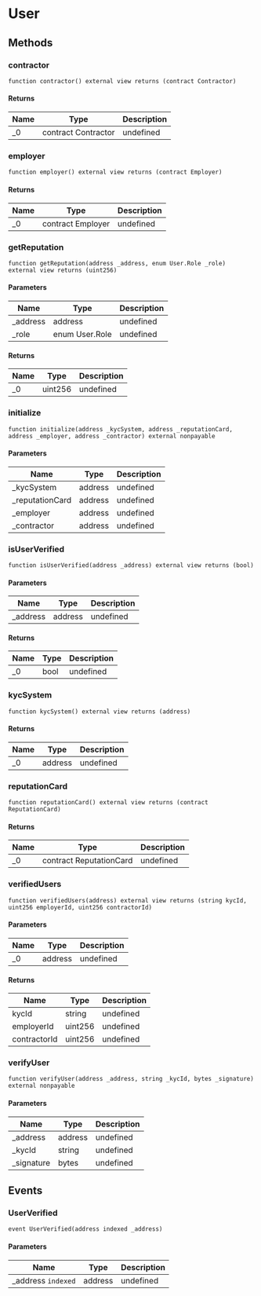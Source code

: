 # User









## Methods

### contractor

```solidity
function contractor() external view returns (contract Contractor)
```






#### Returns

| Name | Type | Description |
|---|---|---|
| _0 | contract Contractor | undefined |

### employer

```solidity
function employer() external view returns (contract Employer)
```






#### Returns

| Name | Type | Description |
|---|---|---|
| _0 | contract Employer | undefined |

### getReputation

```solidity
function getReputation(address _address, enum User.Role _role) external view returns (uint256)
```





#### Parameters

| Name | Type | Description |
|---|---|---|
| _address | address | undefined |
| _role | enum User.Role | undefined |

#### Returns

| Name | Type | Description |
|---|---|---|
| _0 | uint256 | undefined |

### initialize

```solidity
function initialize(address _kycSystem, address _reputationCard, address _employer, address _contractor) external nonpayable
```





#### Parameters

| Name | Type | Description |
|---|---|---|
| _kycSystem | address | undefined |
| _reputationCard | address | undefined |
| _employer | address | undefined |
| _contractor | address | undefined |

### isUserVerified

```solidity
function isUserVerified(address _address) external view returns (bool)
```





#### Parameters

| Name | Type | Description |
|---|---|---|
| _address | address | undefined |

#### Returns

| Name | Type | Description |
|---|---|---|
| _0 | bool | undefined |

### kycSystem

```solidity
function kycSystem() external view returns (address)
```






#### Returns

| Name | Type | Description |
|---|---|---|
| _0 | address | undefined |

### reputationCard

```solidity
function reputationCard() external view returns (contract ReputationCard)
```






#### Returns

| Name | Type | Description |
|---|---|---|
| _0 | contract ReputationCard | undefined |

### verifiedUsers

```solidity
function verifiedUsers(address) external view returns (string kycId, uint256 employerId, uint256 contractorId)
```





#### Parameters

| Name | Type | Description |
|---|---|---|
| _0 | address | undefined |

#### Returns

| Name | Type | Description |
|---|---|---|
| kycId | string | undefined |
| employerId | uint256 | undefined |
| contractorId | uint256 | undefined |

### verifyUser

```solidity
function verifyUser(address _address, string _kycId, bytes _signature) external nonpayable
```





#### Parameters

| Name | Type | Description |
|---|---|---|
| _address | address | undefined |
| _kycId | string | undefined |
| _signature | bytes | undefined |



## Events

### UserVerified

```solidity
event UserVerified(address indexed _address)
```





#### Parameters

| Name | Type | Description |
|---|---|---|
| _address `indexed` | address | undefined |



